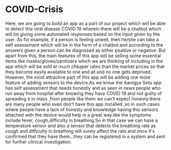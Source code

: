 # COVID-Crisis
Here, we are going to build an app as a part of our project which will be able to detect this viral disease COVID 19 wherein there will be a chatbot which will be giving some automated responses based on the input given by the user. As for example, if a person is feeling unwell, then he/she can take a self assessment which will be in the form of a chatbot and according to the answers given a person can be diagnosed as either positive or negative. But apart from this, the main features of this app will be selling some essential items like masks/gloves/sanitizers which we are thinking of including in the app which will be sold at much cheaper rates than the market prices so that they become easily available to one and all and no one gets deprived. However, the most attractive part of this app will be adding one more feature of adding sensors to the device.As we know the Aarogya Setu app has self assessment that needs honestly and as seen in news people who run away from hospital after knowing they have COVID 19 and not guilty of spreading it in mass ,from people like them we can't expect honesty.there are many people who even don't have this app installed ,so in such cases where people have a lack of honesty and knowledge having this sensors attached with the device would help in a great way.like the symptoms include fever, cough,difficulty in breathing.So in that case we can have a temperature sensor and also a sensor that detects the breathing rate as cough and difficulty in breathing will surely affect the rate.and once it's confirmed that they have them...they can be registered in a system and sent for further clinical investigation.
